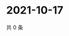 # 2021-10-17

共 0 条

<!-- BEGIN WEIBO -->
<!-- 最后更新时间 Sun Oct 17 2021 14:09:56 GMT+0800 (China Standard Time) -->

<!-- END WEIBO -->
